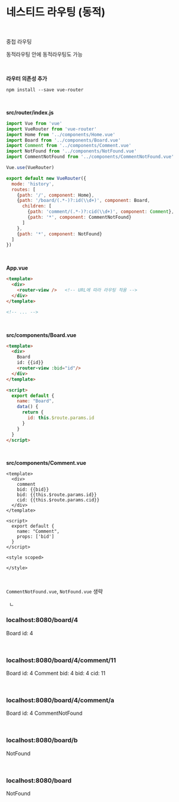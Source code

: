 
# 네스티드 라우팅 (동적)

&nbsp;

중첩 라우팅

동적라우팅 안에 동적라우팅도 가능

&nbsp;

**라우터 의존성 추가**
```
npm install --save vue-router
```

&nbsp;

**src/router/index.js**
```javascript
import Vue from 'vue'
import VueRouter from 'vue-router'
import Home from '../components/Home.vue'
import Board from '../components/Board.vue'
import Comment from '../components/Comment.vue'
import NotFound from '../components/NotFound.vue'
import CommentNotFound from '../components/CommentNotFound.vue'

Vue.use(VueRouter)

export default new VueRouter({
  mode: 'history',
  routes: [
    {path: '/', component: Home},
    {path: '/board/(.*-)?:id(\\d+)', component: Board,
      children: [
        {path: 'comment/(.*-)?:cid(\\d+)', component: Comment},
        {path: '*', component: CommentNotFound}
      ]
    },
    {path: '*', component: NotFound}
  ]
})
```

&nbsp;

**App.vue**
```html
<template>
  <div>
    <router-view />   <!-- URL에 따라 라우팅 적용 -->
  </div>
</template>

<!-- ... -->
```

&nbsp;

**src/components/Board.vue**
```html
<template>
  <div>
    Board
    id: {{id}}
    <router-view :bid="id"/>
  </div>
</template>

<script>
  export default {
    name: "Board",
    data() {
      return {
        id: this.$route.params.id
      }
    }
  }
</script>
```

&nbsp;

**src/components/Comment.vue**
```
<template>
  <div>
    comment
    bid: {{bid}}
    bid: {{this.$route.params.id}}
    cid: {{this.$route.params.cid}}
  </div>
</template>

<script>
  export default {
    name: "Comment",
    props: ['bid']
  }
</script>

<style scoped>

</style>
```

&nbsp;

`CommentNotFound.vue`, `NotFound.vue` 생략

&nbsp;
ㄴ
### localhost:8080/board/4
Board id: 4

&nbsp;

### localhost:8080/board/4/comment/11
Board id: 4
Comment bid: 4 bid: 4 cid: 11

&nbsp;

### localhost:8080/board/4/comment/a
Board id: 4
CommentNotFound

&nbsp;

### localhost:8080/board/b
NotFound

&nbsp;

### localhost:8080/board
NotFound